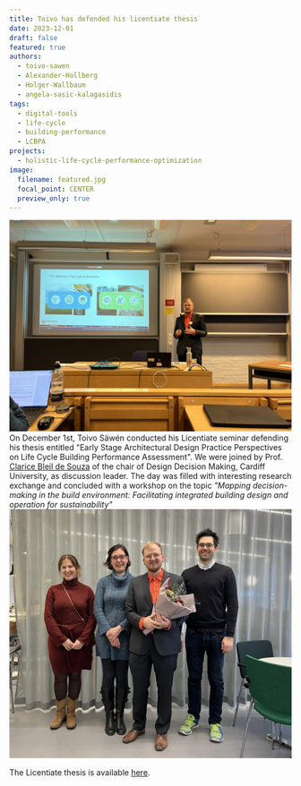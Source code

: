 ```yaml
---
title: Toivo has defended his licentiate thesis
date: 2023-12-01
draft: false
featured: true
authors:
  - toivo-sawen
  - Alexander-Hollberg
  - Holger-Wallbaum
  - angela-sasic-kalagasidis
tags:
  - digital-tools
  - life-cycle
  - building-performance
  - LCBPA
projects:
  - holistic-life-cycle-performance-optimization
image:
  filename: featured.jpg
  focal_point: CENTER
  preview_only: true
---
```

![toivo-lic](featured.jpg)
On December 1st, Toivo Säwén conducted his Licentiate seminar defending his thesis entitled "Early Stage Architectural Design Practice Perspectives on Life Cycle Building Performance Assessment". 
We were joined by Prof. [Clarice Bleil de Souza](https://profiles.cardiff.ac.uk/staff/bleildesouzac) of the chair of Design Decision Making, Cardiff University, as discussion leader. The day was filled with interesting research exchange and concluded with a workshop on the topic *"Mapping decision-making in the build environment: Facilitating integrated building design and operation for sustainability"*
![gratis-toivo](img1.jpg)

The Licentiate thesis is available [here](https://research.chalmers.se/publication/538257).